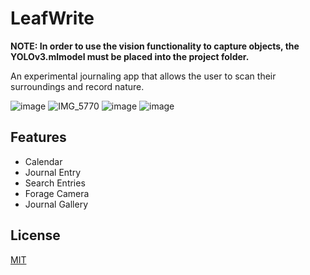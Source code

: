 # LeafWrite
**NOTE: In order to use the vision functionality to capture objects, the YOLOv3.mlmodel must be placed into the project folder.**

An experimental journaling app that allows the user to scan their surroundings and record nature.

![image](https://github.com/user-attachments/assets/e4a5ac4a-3994-489e-981a-9851c6687b2e)
![IMG_5770](https://github.com/user-attachments/assets/a12b2065-a929-4b1c-b549-337cec5ae8ee)
![image](https://github.com/user-attachments/assets/84066b79-a1d4-4a5b-9154-9e4eebdd50ef)
![image](https://github.com/user-attachments/assets/11d98d33-382a-4f6e-8f07-2a189eca5fa2)


## Features
- Calendar
- Journal Entry
- Search Entries
- Forage Camera
- Journal Gallery

## License

[MIT](LICENSE.md)
